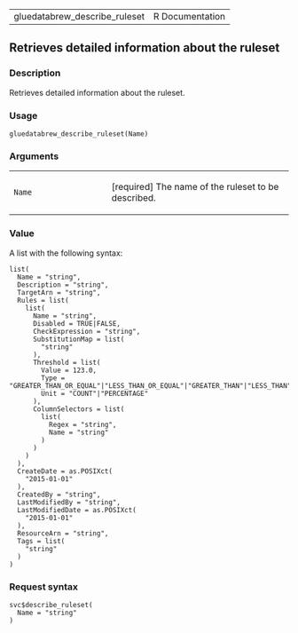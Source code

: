 <table style="width: 100%;">
<tbody>
<tr class="odd">
<td>gluedatabrew_describe_ruleset</td>
<td style="text-align: right;">R Documentation</td>
</tr>
</tbody>
</table>

## Retrieves detailed information about the ruleset

### Description

Retrieves detailed information about the ruleset.

### Usage

    gluedatabrew_describe_ruleset(Name)

### Arguments

<table>
<colgroup>
<col style="width: 35%" />
<col style="width: 65%" />
</colgroup>
<tbody>
<tr class="odd">
<td><code id="gluedatabrew_describe_ruleset_:_Name">Name</code></td>
<td><p>[required] The name of the ruleset to be described.</p></td>
</tr>
</tbody>
</table>

### Value

A list with the following syntax:

    list(
      Name = "string",
      Description = "string",
      TargetArn = "string",
      Rules = list(
        list(
          Name = "string",
          Disabled = TRUE|FALSE,
          CheckExpression = "string",
          SubstitutionMap = list(
            "string"
          ),
          Threshold = list(
            Value = 123.0,
            Type = "GREATER_THAN_OR_EQUAL"|"LESS_THAN_OR_EQUAL"|"GREATER_THAN"|"LESS_THAN",
            Unit = "COUNT"|"PERCENTAGE"
          ),
          ColumnSelectors = list(
            list(
              Regex = "string",
              Name = "string"
            )
          )
        )
      ),
      CreateDate = as.POSIXct(
        "2015-01-01"
      ),
      CreatedBy = "string",
      LastModifiedBy = "string",
      LastModifiedDate = as.POSIXct(
        "2015-01-01"
      ),
      ResourceArn = "string",
      Tags = list(
        "string"
      )
    )

### Request syntax

    svc$describe_ruleset(
      Name = "string"
    )

